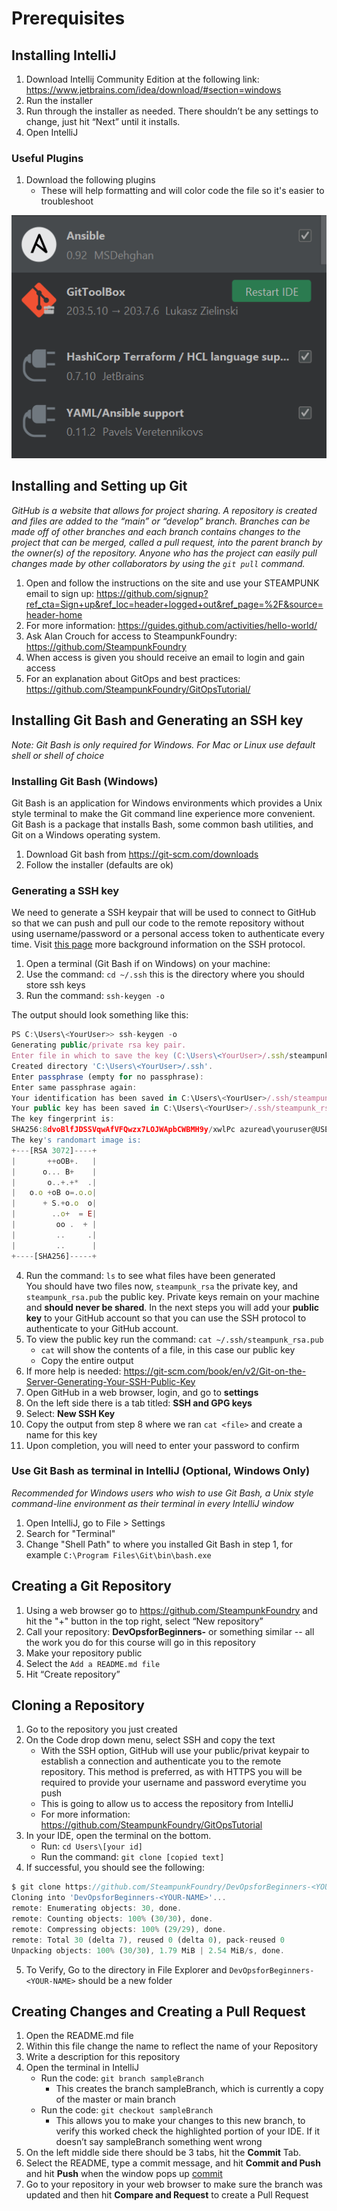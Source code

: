 # Prerequisites

## Installing IntelliJ

1. Download Intellij Community Edition at the following link: 
   https://www.jetbrains.com/idea/download/#section=windows
2. Run the installer
3. Run through the installer as needed. There shouldn’t be any settings to change, 
   just hit “Next” until it installs.
4. Open IntelliJ

### Useful Plugins 

1. Download the following plugins
   + These will help formatting and will color code the file so it's easier to troubleshoot

![A test image](./imgs/plugins.PNG)

## Installing and Setting up Git 

*GitHub is a website that allows for project sharing. A repository is created and 
files are added to the “main” or “develop” branch. Branches can be made off of other 
branches and each branch contains changes to the project that can be merged, called a 
pull request, into the parent branch by the owner(s) of the repository. Anyone who has
the project can easily pull changes made by other collaborators by using the `git pull` 
command.*

1. Open and follow the instructions on the site and use your STEAMPUNK email to sign 
   up: https://github.com/signup?ref_cta=Sign+up&ref_loc=header+logged+out&ref_page=%2F&source=header-home
2. For more information: https://guides.github.com/activities/hello-world/
3. Ask Alan Crouch for access to SteampunkFoundry: https://github.com/SteampunkFoundry
4. When access is given you should receive an email to login and gain access
5. For an explanation about GitOps and best practices: https://github.com/SteampunkFoundry/GitOpsTutorial/

## Installing Git Bash and Generating an SSH key 

*Note: Git Bash is only required for Windows. For Mac or Linux use default shell or 
shell of choice*

### Installing Git Bash (Windows)

Git Bash is an application for Windows environments which provides a Unix style 
terminal to make the Git command line experience more convenient. Git Bash 
is a package that installs Bash, some common bash utilities, and Git on a Windows 
operating system. 

1. Download Git bash from https://git-scm.com/downloads  
2. Follow the installer (defaults are ok) 
      
### Generating a SSH key 

We need to generate a SSH keypair that will be used to connect to GitHub so that we can
push and pull our code to the remote repository without using username/password or a personal access
token to authenticate every time. Visit [this page](https://docs.github.com/en/authentication/connecting-to-github-with-ssh/about-ssh)
more background information on the SSH protocol.

1. Open a terminal (Git Bash if on Windows) on your machine:
2. Use the command: `cd ~/.ssh` 
   this is the directory where you should store ssh keys
3. Run the command: `ssh-keygen -o`

The output should look something like this:

```javascript
PS C:\Users\<YourUser>> ssh-keygen -o
Generating public/private rsa key pair.
Enter file in which to save the key (C:\Users\<YourUser>/.ssh/steampunk_rsa):
Created directory 'C:\Users\<YourUser>/.ssh'.
Enter passphrase (empty for no passphrase):
Enter same passphrase again:
Your identification has been saved in C:\Users\<YourUser>/.ssh/steampunk_rsa.
Your public key has been saved in C:\Users\<YourUser>/.ssh/steampunk_rsa.pub.
The key fingerprint is:
SHA256:8dvoBlfJDSSVqwAfVFQwzx7LOJWApbCWBMH9y/xwlPc azuread\youruser@USER-LT
The key's randomart image is:
+---[RSA 3072]----+
|       ++oOB+.   |
|      o... B+    |
|       o..+.+*  .|
|   o.o +oB o=.o.o|
|      + S.+o.o  o|
|        ..o+  = E|
|         oo .  + |
|         ..     .|
|         ..      |
+----[SHA256]-----+
```

4. Run the command: `ls` to see what files have been generated  
You should have two files now, `steampunk_rsa` the private key, and `steampunk_rsa.pub` the public key. 
Private keys remain on your machine and **should never be shared**. In the next steps you will
add your **public key** to your GitHub account so that you can use the SSH  protocol to 
authenticate to your GitHub account.  
5. To view the public key run the command:  `cat ~/.ssh/steampunk_rsa.pub`
   + `cat` will show the contents of a file, in this case our public key
   + Copy the entire output
6. If more help is needed: https://git-scm.com/book/en/v2/Git-on-the-Server-Generating-Your-SSH-Public-Key
7. Open GitHub in a web browser, login, and go to **settings**
8. On the left side there is a tab titled: **SSH and GPG keys**
9. Select: **New SSH Key**
10. Copy the output from step 8 where we ran `cat <file>` and create a name for this key
11. Upon completion, you will need to enter your password to confirm
    
### Use Git Bash as terminal in IntelliJ (Optional, Windows Only)
 
*Recommended for Windows users who wish to use Git Bash, a Unix style command-line 
environment as their terminal in every IntelliJ window* 

1. Open IntelliJ, go to File > Settings 
2. Search for "Terminal"
3. Change "Shell Path" to where you installed Git Bash in step 1, for example 
   `C:\Program Files\Git\bin\bash.exe`
    
## Creating a Git Repository

1. Using a web browser go to https://github.com/SteampunkFoundry and hit the "+" button in the top right, 
   select “New repository”
2. Call your repository: **DevOpsforBeginners-<YOUR-NAME>** or something similar -- all 
   the work you do for this course will go in this repository 
3. Make your repository public
4. Select the `Add a README.md file`
5. Hit “Create repository”

## Cloning a Repository

1. Go to the repository you just created 
2. On the Code drop down menu, select SSH and copy the text
   + With the SSH option, GitHub will use your public/privat keypair to establish
     a connection and authenticate you to the remote repository. This method 
     is preferred, as with HTTPS you will be required to provide your username 
     and password everytime you push
   + This is going to allow us to access the repository from IntelliJ
   + For more information: https://github.com/SteampunkFoundry/GitOpsTutorial
3. In your IDE, open the terminal on the bottom.
   + Run: `cd Users\[your id]`
   + Run the command: `git clone [copied text]`
4. If successful, you should see the following: 

```javascript
$ git clone https://github.com/SteampunkFoundry/DevOpsforBeginners-<YOUR-NAME>.git
Cloning into 'DevOpsforBeginners-<YOUR-NAME>'...
remote: Enumerating objects: 30, done.
remote: Counting objects: 100% (30/30), done.
remote: Compressing objects: 100% (29/29), done.
remote: Total 30 (delta 7), reused 0 (delta 0), pack-reused 0
Unpacking objects: 100% (30/30), 1.79 MiB | 2.54 MiB/s, done.
```

5. To Verify, Go to the directory in File Explorer and `DevOpsforBeginners-<YOUR-NAME>` should 
   be a new folder

## Creating Changes and Creating a Pull Request

1. Open the README.md file
2. Within this file change the name to reflect the name of your Repository
3. Write a description for this repository 
4. Open the terminal in IntelliJ
   + Run the code: `git branch sampleBranch`
      + This creates the branch sampleBranch, which is currently a copy of the master or main
       branch
   + Run the code: `git checkout sampleBranch`
      + This allows you to make your changes to this new branch, to verify this worked check 
        the highlighted portion of your IDE. If it doesn’t say sampleBranch something went wrong
5. On the left middle side there should be 3 tabs, hit the **Commit** Tab.
6. Select the README, type a commit message, and hit **Commit and Push** and hit **Push** 
   when the window pops up
   [commit](!https://github.com/SteampunkFoundry/DevOpsForBeginnersCourse/blob/rachel-updates/imgs/commitTab.png )
7. Go to your repository in your web browser to make sure the branch was updated and then 
   hit **Compare and Request** to create a Pull Request 
